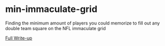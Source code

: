 # min-immaculate-grid
Finding the minimum amount of players you could memorize to fill out any double team square on the NFL immaculate grid

[Full Write-up](https://www.brucereier.dev/article/published%2FI01-17-2025%20Solving%20Immaculate%20Grid.md)
